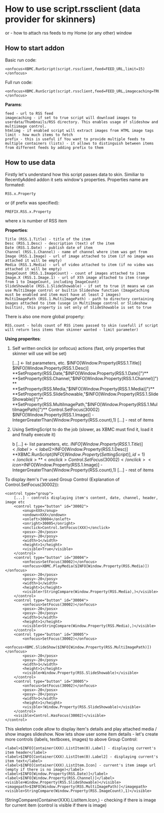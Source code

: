 # How to use script.rssclient (data provider for skinners)

or - how to attach rss feeds to my Home (or any other) window

## How to start addon

Basic run code:

	<onfocus>XBMC.RunScript(script.rssclient,feed=FEED_URL,limit=15)</onfocus>
	
Full run code:

	<onfocus>XBMC.RunScript(script.rssclient,feed=FEED_URL,imagecaching=TRUE|FALSE,htmlimg=TRUE|FALSE,limit=15,prefix=PREFIX)</onfocus>
	
**Params**:

	feed - url to RSS feed
	imagecaching - if set to true script will download images to userdata/Thumbnails/RSS directory. This enables usage of slideshow and multiimage control.
	htmlimg - if enabled script will extract images from HTML image tags
	limit - how much items to fetch
	prefix - this is useful if You want to provide multiple feeds to multiple containers (lists) - it allows to distinguish between items from different feeds by adding prefix to them

## How to use data

Firstly let's understand how this script passes data to skin. Similiar to RecentlyAdded addon it sets window's properties. Properties name are formated:

	RSS.x.Property
	
or (if prefix was specified):

	PREFIX.RSS.x.Property
	
where x is number of RSS item

**Properties**:

	Title (RSS.1.Title) - title of the item
	Desc (RSS.1.Desc) - description (text) of the item
	Date (RSS.1.Date) - publish date of item
	Channel (RSS.1.Channel) - name of channel where item was get from
	Image (RSS.1.Image) - url of image attached to item (if no image was attached it will be empty)
	Media (RSS.1.Media) - url of video attached to item (if no video was attached it will be empty)
	ImageCount (RSS.1.ImageCount) - count of images attached to item
	Image.X (RSS.1.Image.1) - url of Xth image attached to item (range from 1 to ImageCount, including ImageCount)
	SlideShowable (RSS.1.SlideShowable) - if set to true it means we can use MultiImage control or builtin Slideshow function (ImageCaching must be enabled and item must have at least 2 images)
	MultiImagePath (RSS.1.MultiImagePath) - path to directory containing images attached to item (usege in MultiImage control or Slideshow builtin), this property is set only of SlideShowable is set to true

There is also one more global property:

	RSS.count - holds count of RSS items passed to skin (usefull if script will return less items than skinner wanted - limit parameter)
	
**Using properites**:

1. Self written onclick (or onfocus) actions (fast, only properties that skinner will use will be set)

	
	<control type="list" id="XXX">
		[...] <- list parameters, etc.
		<content>
			<item id="1">
				<label>$INFO[Window.Property(RSS.1.Title)]</label>
				<label2>$INFO[Window.Property(RSS.1.Desc)]</label2>
				**<onclick>SetProperty(RSS.Date,&quot;$INFO[Window.Property(RSS.1.Date)]&quot;)</onclick>**
				**<onclick>SetProperty(RSS.Channel,&quot;$INFO[Window.Property(RSS.1.Channel)]&quot;)</onclick>**
				**<onclick>SetProperty(RSS.Media,&quot;$INFO[Window.Property(RSS.1.Media)]&quot;)</onclick>**
				**<onclick>SetProperty(RSS.SlideShowable,&quot;$INFO[Window.Property(RSS.1.SlideShowable)]&quot;)</onclick>**
				**<onclick>SetProperty(RSS.MultiImagePath,&quot;$INFO[Window.Property(RSS.1.MultiImagePath)]&quot;)</onclick>**
				<onclick>Control.SetFocus(30002)</onclick>
				<icon>$INFO[Window.Property(RSS.1.Image)]</icon>
				<thumb>-</thumb>
				<visible>IntegerGreaterThan(Window.Property(RSS.count),1)</visible>
			</item>
			[...] - rest of items
		</content>
	</control>

2. Using SettingScript to do the job (slower, as XBMC must find it, load it and finally execute it)

	b
	<control type="list" id="XXX">
		[...] <- list parameters, etc.
		<content>
			<item id="1">
				<label>$INFO[Window.Property(RSS.1.Title)]</label>
				<label2>$INFO[Window.Property(RSS.1.Desc)]</label2>
				**<onclick>XBMC.RunScript($INFO[Window.Property(SettingScript)],id=1)</onclick>**
				<onclick>Control.SetFocus(30002)</onclick>
				<icon>$INFO[Window.Property(RSS.1.Image)]</icon>
				<thumb>-</thumb>
				<visible>IntegerGreaterThan(Window.Property(RSS.count),1)</visible>
			</item>
			[...] - rest of items
		</content>
	</control>
	
To display item's I've used Group Control (Explanation of <onclick>Control.SetFocus(30002)</onclick>):

	<control type="group">
		[...] - controls displaying item's content, date, channel, header, image etc
		<control type="button" id="30002">
			<onup>XXX</onup>
			<ondown>XXX</ondown>
			<onleft>30004</onleft>
			<onright>30005</onright>
			<onclick>Control.SetFocus(XXX)</onclick>
			<posx>-20</posx>
			<posy>-20</posy>
			<width>1</width>
			<height>1</height>
			<visible>True</visible>
		</control>
		<control type="button" id="30004">
			<onfocus>SetFocus(30002)</onfocus>
			<onfocus>XBMC.PlayMedia($INFO[Window.Property(RSS.Media)])</onfocus>
			<posx>-20</posx>
			<posy>-20</posy>
			<width>1</width>
			<height>1</height>
			<visible>!StringCompare(Window.Property(RSS.Media),)</visible>
		</control>
		<control type="button" id="30004">
			<onfocus>SetFocus(30002)</onfocus>
			<posx>-20</posx>
			<posy>-20</posy>
			<width>1</width>
			<height>1</height>
			<visible>StringCompare(Window.Property(RSS.Media),)</visible>
		</control>
		<control type="button" id="30005">
			<onfocus>SetFocus(30002)</onfocus>
			<onfocus>XBMC.SlideShow($INFO[Window.Property(RSS.MultiImagePath)])</onfocus>
			<posx>-20</posx>
			<posy>-20</posy>
			<width>1</width>
			<height>1</height>
			<visible>Window.Property(RSS.SlideShowable)</visible>
		</control>
		<control type="button" id="30005">
			<onfocus>SetFocus(30002)</onfocus>
			<posx>-20</posx>
			<posy>-20</posy>
			<width>1</width>
			<height>1</height>
			<visible>!Window.Property(RSS.SlideShowable)</visible>
		</control>
		<visible>Control.HasFocus(30002)</visible>
	</control>
	
This skeleton code allow to display item's details and play attached media / show images slideshow. Now lets show user some item details - let's create more controls (labels, textboxes, images) to above Group Control:

	<label>$INFO[Container(XXX).ListItem(0).Label] - displaying current's item header</label>
	<label>$INFO[Container(XXX).ListItem(0).Label2] - displaying current's item text</label>
	<label>$INFO[Container(XXX).ListItem.Icon] - current's item image url (empty if there is no image)</label>
	<label>$INFO[Window.Property(RSS.Date)]</label>
	<label>$INFO[Window.Property(RSS.Channel)]</label>
	<visible>Window.Property(RSS.SlideShowable)</visible>
	<imagepath>$INFO[Window.Property(RSS.MultiImagePath)]</imagepath>
	<visible>StringCompare(Window.Property(RSS.ImageCount),1)</visible>
	
<visible>!StringCompare(Container(XXX).ListItem.Icon,)</visible> - checking if there is image for current item (control is visible if there is image)

	

	

	